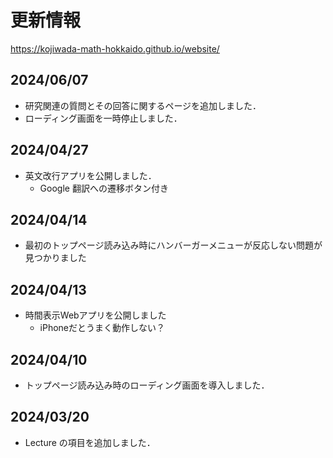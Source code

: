 # 更新情報
<a href="https://kojiwada-math-hokkaido.github.io/website/" target="_blank">https://kojiwada-math-hokkaido.github.io/website/</a>	
## 2024/06/07
- 研究関連の質問とその回答に関するページを追加しました．
- ローディング画面を一時停止しました．
## 2024/04/27
- 英文改行アプリを公開しました．
  - Google 翻訳への遷移ボタン付き
## 2024/04/14
- 最初のトップページ読み込み時にハンバーガーメニューが反応しない問題が見つかりました
## 2024/04/13
- 時間表示Webアプリを公開しました
  - iPhoneだとうまく動作しない？
## 2024/04/10
- トップページ読み込み時のローディング画面を導入しました．
## 2024/03/20
- Lecture の項目を追加しました．

